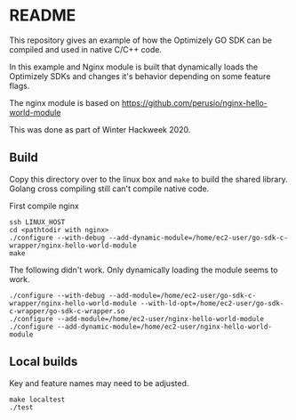 # README

This repository gives an example of how the Optimizely GO SDK can be compiled and used in native C/C++ code.

In this example and Nginx module is built that dynamically loads the Optimizely SDKs and changes it's behavior depending
on some feature flags.

The nginx module is based on <https://github.com/perusio/nginx-hello-world-module>

This was done as part of Winter Hackweek 2020.

## Build

Copy this directory over to the linux box and `make` to build the shared library. Golang cross compiling still can't
compile native code.

First compile nginx

```
ssh LINUX_HOST
cd <pathtodir with nginx>
./configure --with-debug --add-dynamic-module=/home/ec2-user/go-sdk-c-wrapper/nginx-hello-world-module
make
```

The following didn't work. Only dynamically loading the module seems to work.

```
./configure --with-debug --add-module=/home/ec2-user/go-sdk-c-wrapper/nginx-hello-world-module --with-ld-opt=/home/ec2-user/go-sdk-c-wrapper/go-sdk-c-wrapper.so
./configure --add-module=/home/ec2-user/nginx-hello-world-module
./configure --add-dynamic-module=/home/ec2-user/nginx-hello-world-module
```

## Local builds

Key and feature names may need to be adjusted.

```
make localtest
./test
```
